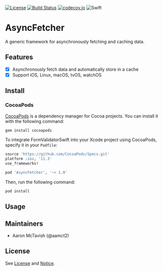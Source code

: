 [![License](https://img.shields.io/badge/license-MIT-green.svg?style=flat)](https://github.com/aamct2/asyncfetcher/blob/master/LICENSE.md)
[![Build Status](https://travis-ci.org/aamct2/asyncfetcher.svg?branch=master)](https://travis-ci.org/aamct2/asyncfetcher)
[![codecov.io](https://codecov.io/github/aamct2/asyncfetcher/coverage.svg?branch=master)](https://codecov.io/github/aamct2/asyncfetcher?branch=master)
![Swift](https://img.shields.io/badge/Swift-4.1-orange.svg)

# AsyncFetcher

A generic framework for asynchronously fetching and caching data.

## Features

* [x] Asynchronously fetch data and automatically store in a cache
* [x] Support iOS, Linux, macOS, tvOS, watchOS

## Install

### CocoaPods

[CocoaPods](http://cocoapods.org) is a dependency manager for Cocoa projects. You can install it with the following command:

```bash
gem install cocoapods
```

To integrate FormValidatorSwift into your Xcode project using CocoaPods, specify it in your `Podfile`:

```ruby
source 'https://github.com/CocoaPods/Specs.git'
platform :ios, '11.3'
use_frameworks!

pod 'AsyncFetcher', '~> 1.0'
```

Then, run the following command:

```bash
pod install
```

## Usage

## Maintainers

* Aaron McTavish (@aamct2)

## License

See [License](./LICENSE.md) and [Notice](./NOTICE.md).
